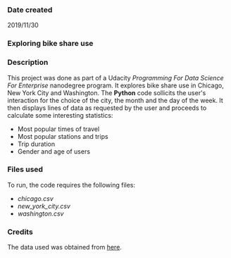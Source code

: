 ### Date created
2019/11/30
### Exploring bike share use

### Description

This project was done as part of a Udacity *Programming For Data Science For Enterprise* nanodegree program. It explores bike share use in Chicago, New York City and Washington.
The **Python** code sollicits the user's interaction for the choice of the city, the month and the day of the week. It then displays lines of data as requested by the user and proceeds to calculate some interesting statistics:
* Most popular times of travel
* Most popular stations and trips
* Trip duration
* Gender and age of users 

### Files used
To run, the code requires the following files:
* _chicago.csv_
* _new_york_city.csv_
* _washington.csv_


### Credits
The data used was obtained from [here](https://www.bikeshare.com/data).


